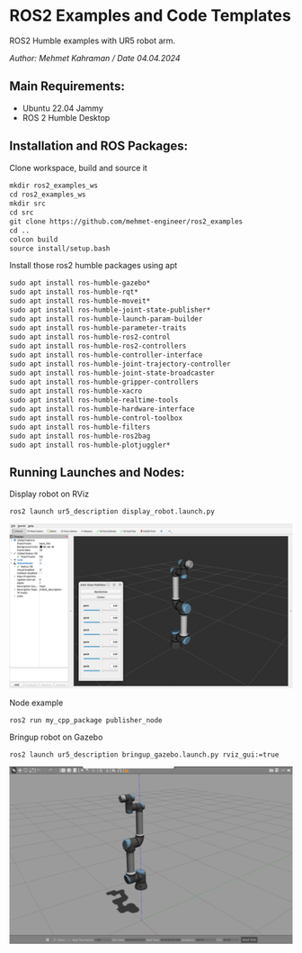 # ROS2 Examples and Code Templates

ROS2 Humble examples with UR5 robot arm.

*Author: Mehmet Kahraman / Date 04.04.2024*

Main Requirements:
--
- Ubuntu 22.04 Jammy
- ROS 2 Humble Desktop

Installation and ROS Packages:
--

Clone workspace, build and source it
```
mkdir ros2_examples_ws
cd ros2_examples_ws
mkdir src
cd src
git clone https://github.com/mehmet-engineer/ros2_examples
cd ..
colcon build
source install/setup.bash
```

Install those ros2 humble packages using apt
```
sudo apt install ros-humble-gazebo*
sudo apt install ros-humble-rqt*
sudo apt install ros-humble-moveit*
sudo apt install ros-humble-joint-state-publisher*
sudo apt install ros-humble-launch-param-builder
sudo apt install ros-humble-parameter-traits
sudo apt install ros-humble-ros2-control
sudo apt install ros-humble-ros2-controllers
sudo apt install ros-humble-controller-interface
sudo apt install ros-humble-joint-trajectory-controller
sudo apt install ros-humble-joint-state-broadcaster
sudo apt install ros-humble-gripper-controllers
sudo apt install ros-humble-xacro
sudo apt install ros-humble-realtime-tools
sudo apt install ros-humble-hardware-interface
sudo apt install ros-humble-control-toolbox
sudo apt install ros-humble-filters
sudo apt install ros-humble-ros2bag
sudo apt install ros-humble-plotjuggler*
```

Running Launches and Nodes:
--

Display robot on RViz
```
ros2 launch ur5_description display_robot.launch.py
```
![img](assets/ur5_rviz2.png)

Node example
```
ros2 run my_cpp_package publisher_node
```

Bringup robot on Gazebo
```
ros2 launch ur5_description bringup_gazebo.launch.py rviz_gui:=true
```
![img](assets/ur5_gazebo.png)